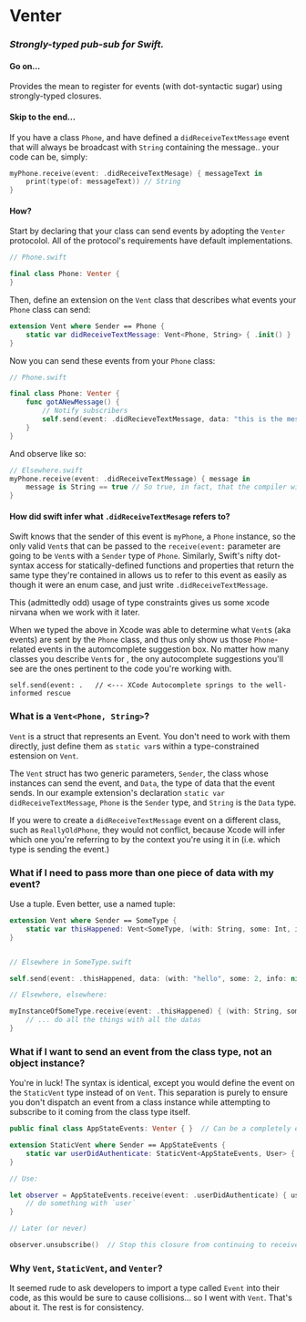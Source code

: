 # Venter

### _Strongly-typed pub-sub for Swift._

#### Go on...

Provides the mean to register for events (with dot-syntactic sugar) using strongly-typed closures.

#### Skip to the end...

If you have a class  `Phone`, and have defined a `didReceiveTextMessage` event that will always be broadcast with `String` containing the message.. your code can be, simply:

``` swift
myPhone.receive(event: .didReceiveTextMesage) { messageText in 
    print(type(of: messageText)) // String
}
```

#### How?


Start by declaring that your class can send events by adopting the `Venter` protocolol.  All of the protocol's requirements have default implementations.

```swift 
// Phone.swift

final class Phone: Venter {
}
```

Then, define an extension on the `Vent` class that describes what events your `Phone` class can send:

```swift
extension Vent where Sender == Phone {
    static var didReceiveTextMessage: Vent<Phone, String> { .init() }
}
```

Now you can send these events from your `Phone` class:

```swift 
// Phone.swift

final class Phone: Venter {
    func gotANewMessage() {
        // Notify subscribers
        self.send(event: .didRecieveTextMessage, data: "this is the message I just got")
    }
}
```

And observe like so:

```swift
// Elsewhere.swift
myPhone.receive(event: .didReceiveTextMessage) { message in 
    message is String == true // So true, in fact, that the compiler will whine about it
}
```

#### How did swift infer what `.didReceiveTextMesage` refers to?

Swift knows that the sender of this event is `myPhone`, a `Phone` instance, so the only valid `Vent`s that can be passed to the `receive(event:` parameter are going to be `Vent`s  with a `Sender`  type of `Phone`.  Similarly, Swift's nifty dot-syntax access for statically-defined functions and properties that return the same type they're contained in allows us to refer to this event as easily as though it were an enum case, and just write `.didReceiveTextMessage`.

This (admittedly odd) usage of type constraints gives us some xcode nirvana when we work with it later.  

When we typed the above in Xcode was able to determine what `Vent`s (aka events) are sent by the `Phone` class, and thus only show us those `Phone`-related events in the automcomplete suggestion box.  No matter how many classes you describe `Vent`s for , the ony autocomplete suggestions you'll see are the ones pertinent to the code you're working with.

```
self.send(event: .   // <--- XCode Autocomplete springs to the well-informed rescue
```

### What is a `Vent<Phone, String>`?

`Vent` is a struct that represents an Event.  You don't need to work with them directly, just define them as `static var`s within a type-constrained estension on `Vent`.

The `Vent` struct has two generic parameters, `Sender`, the class whose instances can send the event, and `Data`, the type of data that the event sends.  In our example extension's declaration `static var didReceiveTextMessage`,  `Phone` is the `Sender` type, and `String` is the `Data` type.

If you were to create a `didReceiveTextMessage` event on a different class, such as `ReallyOldPhone`, they would not conflict, because Xcode will infer which one you're referring to by the context you're using it in (i.e. which type is sending the event.)

### What if I need to pass more than one piece of data with my event?

Use a tuple.  Even better, use a named tuple:

```swift
extension Vent where Sender == SomeType {
    static var thisHappened: Vent<SomeType, (with: String, some: Int, info: String?)>
}


// Elsewhere in SomeType.swift

self.send(event: .thisHappened, data: (with: "hello", some: 2, info: nil))

// Elsewhere, elsewhere:

myInstanceOfSomeType.receive(event: .thisHappened) { (with: String, some: Int, info: String?) in  
    // ... do all the things with all the datas
}

````

### What if I want to send an event from the class type, not an object instance?

You're in luck!  The syntax is identical, except you would define the event on the `StaticVent`  type instead of on `Vent`.  This separation is purely to ensure you don't dispatch an event from a class instance while attempting to subscribe to it coming from the class type itself.

```swift
public final class AppStateEvents: Venter { }  // Can be a completely empty class

extension StaticVent where Sender == AppStateEvents {
    static var userDidAuthenticate: StaticVent<AppStateEvents, User> { .init() }
}

// Use:

let observer = AppStateEvents.receive(event: .userDidAuthenticate) { user in 
    // do something with `user`
} 

// Later (or never)

observer.unsubscribe()  // Stop this closure from continuing to receive events
```

### Why `Vent`, `StaticVent`, and `Venter`?

It seemed rude to ask developers to import a type called `Event` into their code, as this would be sure to cause collisions... so I went with `Vent`.  That's about it.  The rest is for consistency.

